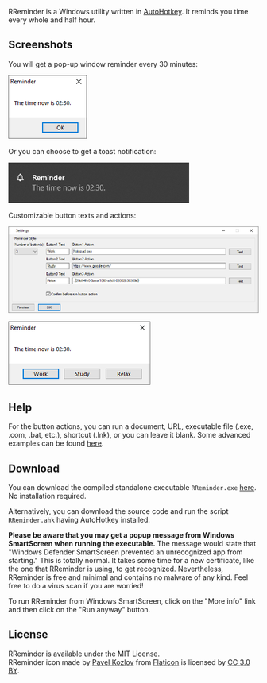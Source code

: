 RReminder is a Windows utility written in [AutoHotkey](https://autohotkey.com/). It reminds you time every whole and half hour.

## Screenshots ##
You will get a pop-up window reminder every 30 minutes:

![Reminder](img/Reminder%201%20Button.png)

Or you can choose to get a toast notification:

![Reminder](img/Reminder%20Bubble.png)

Customizable button texts and actions:

![Settings](img/Settings.png)

![Reminder](img/Reminder%203%20Buttons.png)

## Help ##
For the button actions, you can run a document, URL, executable file (.exe, .com, .bat, etc.), shortcut (.lnk), or you can leave it blank. Some advanced examples can be found [here](https://www.autohotkey.com/docs/commands/Run.htm#ExBasic).

## Download ##
You can download the compiled standalone executable `RReminder.exe` [here](https://github.com/chaohershi/rreminder/releases). No installation required.

Alternatively, you can download the source code and run the script `RReminder.ahk` having AutoHotkey installed.

**Please be aware that you may get a popup message from Windows SmartScreen when running the executable.** The message would state that "Windows Defender SmartScreen prevented an unrecognized app from starting." This is totally normal. It takes some time for a new certificate, like the one that RReminder is using, to get recognized. Nevertheless, RReminder is free and minimal and contains no malware of any kind. Feel free to do a virus scan if you are worried!

To run RReminder from Windows SmartScreen, click on the "More info" link and then click on the "Run anyway" button.  

## License ##
RReminder is available under the MIT License.  
RReminder icon made by [Pavel Kozlov](https://www.flaticon.com/authors/pavel-kozlov) from [Flaticon](https://www.flaticon.com/free-icon/bell-ring-alarm_70084) is licensed by [CC 3.0 BY](https://creativecommons.org/licenses/by/3.0/).
